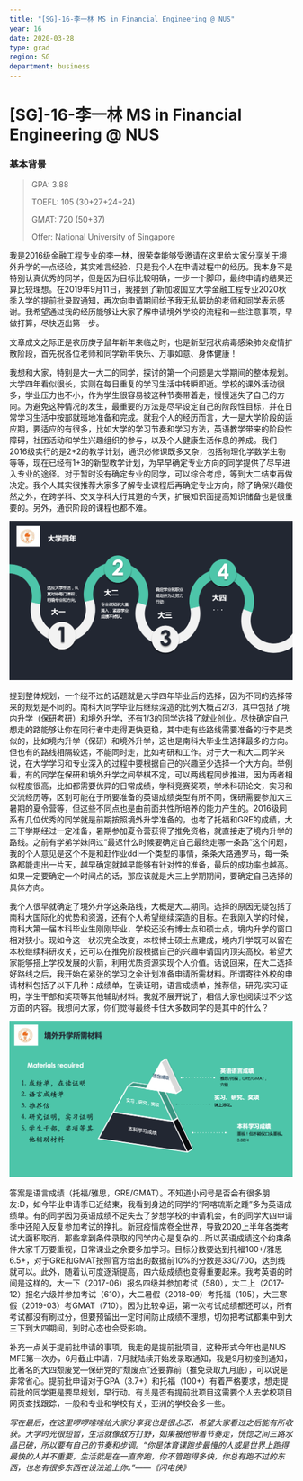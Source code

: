 ```yaml
---
title: "[SG]-16-李一林 MS in Financial Engineering @ NUS"
year: 16
date: 2020-03-28
type: grad
region: SG
department: business
---
```


# [SG]-16-李一林 MS in Financial Engineering @ NUS

### 基本背景

> GPA: 3.88
>
> TOEFL: 105 (30+27+24+24)
>
> GMAT: 720 (50+37)
>
> Offer: National University of Singapore

我是2016级金融工程专业的李一林，很荣幸能够受邀请在这里给大家分享关于境外升学的一点经验，其实难言经验，只是我个人在申请过程中的经历。我本身不是特别认真优秀的同学，但是因为目标比较明确，一步一个脚印，最终申请的结果还算比较理想。在2019年9月11日，我接到了新加坡国立大学金融工程专业2020秋季入学的提前批录取通知，再次向申请期间给予我无私帮助的老师和同学表示感谢。我希望通过我的经历能够让大家了解申请境外学校的流程和一些注意事项，早做打算，尽快迈出第一步。

文章成文之际正是农历庚子鼠年新年来临之时，也是新型冠状病毒感染肺炎疫情扩散阶段，首先祝各位老师和同学新年快乐、万事如意、身体健康！

我想和大家，特别是大一大二的同学，探讨的第一个问题是大学期间的整体规划。大学四年看似很长，实则在每日重复的学习生活中转瞬即逝。学校的课外活动很多，学业压力也不小，作为学生很容易被这种节奏带着走，慢慢迷失了自己的方向。为避免这种情况的发生，最重要的方法是尽早设定自己的阶段性目标，并在日常学习生活中按部就班地准备和完成。就我个人的经历而言，大一是大学阶段的适应期，要适应的有很多，比如大学的学习节奏和学习方法，英语教学带来的阶段性障碍，社团活动和学生兴趣组织的参与，以及个人健康生活作息的养成。我们2016级实行的是2+2的教学计划，通识必修课既多又杂，包括物理化学数学生物等等，现在已经有1+3的新型教学计划，为早早确定专业方向的同学提供了尽早进入专业的途径。对于暂时没有确定专业的同学，可以综合考虑，等到大二结束再做决定。我个人其实很推荐大家多了解专业课程后再确定专业方向，除了确保兴趣使然之外，在跨学科、交叉学科大行其道的今天，扩展知识面提高知识储备也是很重要的。另外，通识阶段的课程也都不难。

![img](liyilin_1.png)

提到整体规划，一个绕不过的话题就是大学四年毕业后的选择，因为不同的选择带来的规划是不同的。南科大同学毕业后继续深造的比例大概占2/3，其中包括了境内升学（保研考研）和境外升学，还有1/3的同学选择了就业创业。尽快确定自己想走的路能够让你在同行者中走得更快更稳，其中走有些路线需要准备的行李是类似的，比如境内升学（保研）和境外升学，这也是南科大毕业生选择最多的方向。但也有的路线相隔较远，不能同时走，比如考研和工作。对于大一和大二同学来说，在大学学习和专业深入的过程中要根据自己的兴趣至少选择一个大方向。举例看，有的同学在保研和境外升学之间举棋不定，可以两线程同步推进，因为两者相似程度很高，比如都需要优异的日常成绩，学科竞赛奖项，学术科研论文，实习和交流经历等，区别可能在于所要准备的英语成绩类型有所不同，保研需要参加大三暑期的夏令营等，但这些不同点也是由前面共性所培养的能力产生的。2016级同系有几位优秀的同学就是前期按照境外升学准备的，也考了托福和GRE的成绩，大三下学期经过一定准备，暑期参加夏令营获得了推免资格，就直接走了境内升学的路线。之前有学弟学妹问过“最迟什么时候要确定自己最终走哪一条路”这个问题，我的个人意见是这个不是和赶作业ddl一个类型的事情，条条大路通罗马，每一条路都能走出一片天，越早确定就越早能够有针对性的准备，最后的成功率也越高。如果一定要确定一个时间点的话，那应该就是大三上学期期间，要确定自己选择的具体方向。

我个人很早就确定了境外升学这条路线，大概是大二期间。选择的原因无疑包括了南科大国际化的优势和资源，还有个人希望继续深造的目标。在我刚入学的时候，南科大第一届本科毕业生刚刚毕业，学校还没有博士点和硕士点，境内升学的窗口相对狭小。现如今这一状况完全改变，本校博士硕士点建成，境内升学既可以留在本校继续科研攻关，还可以在推免阶段根据自己的兴趣申请国内顶尖高校。希望大家能够搭上学校发展的火箭，利用优质资源实现个人价值。话说回来，在大二选择好路线之后，我开始在紧张的学习之余计划准备申请所需材料。所谓寄往外校的申请材料包括了以下几种：成绩单，在读证明，语言成绩单，推荐信，研究/实习证明，学生干部和奖项等其他辅助材料。我就不展开说了，相信大家也阅读过不少这方面的内容。我想问大家，你们觉得最终卡住大多数同学的是其中的什么？

![img](liyilin_2.png)

答案是语言成绩（托福/雅思，GRE/GMAT）。不知道小问号是否会有很多朋友:D，如今毕业申请季已近结束，我看到身边的同学的“阿喀琉斯之踵”多为英语成绩单。有的同学因为英语成绩不足失去了梦想学校的申请机会，有的同学大四申请季中还陷入反复参加考试的挣扎。新冠疫情席卷全世界，导致2020上半年各类考试大面积取消，那些拿到条件录取的同学内心是复杂的…所以英语成绩这个约束条件大家千万要重视，日常课业之余要多加学习。目标分数要达到托福100+/雅思6.5+，对于GRE和GMAT按照官方给出的数据前10%的分数是330/700，达到线就可以。此外，随着认可度逐渐提高，四六级成绩也变得重要起来。我考英语的时间是这样的，大一下（2017-06）报名四级并参加考试（580），大二上（2017-12）报名六级并参加考试（610），大二暑假（2018-09）考托福（105），大三寒假（2019-03）考GMAT（710）。因为比较幸运，第一次考试成绩都还可以，所有考试都没有刷过分，但要预留出一定时间防止成绩不理想，切勿把考试都集中到大三下到大四期间，到时心态也会受影响。

补充一点关于提前批申请的事项，我走的是提前批项目，这种形式今年也是NUS MFE第一次办，6月截止申请，7月就陆续开始发录取通知，我是9月初接到通知，比著名的大四颓废党—保研党的“颓废点”还要靠前（推免录取九月底），可以说是非常省心。提前批申请对于GPA（3.7+）和托福（100+）有着严格要求，想走提前批的同学更是要早规划，早行动。有关是否有提前批项目这需要个人去学校项目网页查找跟踪，一般和专业和学校有关，亚洲的学校会多一些。

_写在最后，在这里啰啰嗦嗦给大家分享我也是很忐忑，希望大家看过之后能有所收获。大学时光很短暂，生活就像敌方打野，如果被他带着节奏走，恍惚之间三路水晶已破，所以要有自己的节奏和步调。“你是体育课跑步最慢的人或是世界上跑得最快的人并不重要，生活就是在一直奔跑，你不管跑得多快，你总有跑不过的东西，也总有很多东西在设法追上你。”——《闪电侠》_

